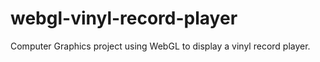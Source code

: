 # webgl-vinyl-record-player
Computer Graphics project using WebGL to display a vinyl record player.
